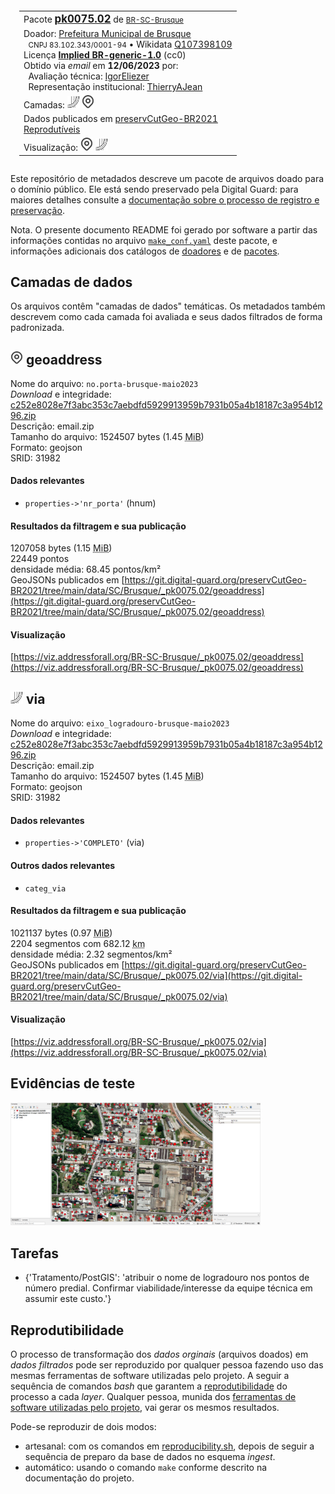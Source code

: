 <aside>
<table align="right" style="padding: 1em">
<tr><td>Pacote <a target="_git" title="link canônico para o git deste pacote" href="https://git.digital-guard.org/preserv-BR/blob/main/data/SC/Brusque/_pk0075.02"><big><b>pk0075.02</b></big></a> de <small><a target="_afacodes" title="Jurisdição" href="https://afa.codes/BR-SC-Brusque">BR-SC-Brusque</a></small>
</td></tr>
<tr><td>
Doador: <a rel="external" target="_doador" href="https://portal.brusque.sc.gov.br/">Prefeitura Municipal de Brusque</a>
<br/>&nbsp; <small>CNPJ 83.102.343/0001-94</small> • Wikidata <a rel="external" target="_doador" title="link descritor Wikidata do doador" href="https://www.wikidata.org/wiki/Q107398109">Q107398109</a></small><br/>
Licença <a rel="external" target="_doador" href="https://git.digital-guard.org/licenses/blob/master/reports/implied-br-generic-v1.md"><b>Implied BR-generic-1.0</b></a> (cc0)<br/>
Obtido via <i>email</i> em <b>12/06/2023</b> por:
<br/>&nbsp; Avaliação técnica: <a rel="external" target="_gitPerson" title="usuário Git" href="https://github.com/IgorEliezer">IgorEliezer</a>
<br/>&nbsp; Representação institucional: <a rel="external" target="_gitPerson" title="usuário Git" href="https://github.com/ThierryAJean">ThierryAJean</a><br/>
</td></tr>
<tr><td>Camadas: <a title="via" href="#-via"><img src="https://raw.githubusercontent.com/digital-guard/preserv/main/docs/assets/layerIcon-via.png" alt="via" width="20"/></a> <a title="geoaddress" href="#-geoaddress"><img src="https://raw.githubusercontent.com/digital-guard/preserv/main/docs/assets/layerIcon-geoaddress.png" alt="geoaddress" width="20"/></a> </td></tr>
<tr><td>Dados publicados em <a href="https://git.digital-guard.org/preservCutGeo-BR2021/tree/main/data/SC/Brusque/_pk0075.02">preservCutGeo-BR2021</a><br/><a href="#reprodutibilidade">Reprodutíveis</a></td></tr>
<tr><td>Visualização: <a title="geoaddress" href="https://viz.addressforall.org/BR-SC-Brusque/_pk0075.02/geoaddress"><img src="https://raw.githubusercontent.com/digital-guard/preserv/main/docs/assets/layerIcon-geoaddress.png" alt="geoaddress" width="20"/></a> <a title="via" href="https://viz.addressforall.org/BR-SC-Brusque/_pk0075.02/via"><img src="https://raw.githubusercontent.com/digital-guard/preserv/main/docs/assets/layerIcon-via.png" alt="via" width="20"/></a> </td></tr>
</table>
</aside>

<section>

Este repositório de metadados descreve um pacote de arquivos doado para o domínio público. Ele está sendo preservado pela Digital Guard: para maiores detalhes consulte a [documentação sobre o processo de registro e preservação](https://wiki.addressforall.org/doc/Documentação_Digital-guard).

Nota. O presente documento README foi gerado por software a partir das informações contidas no arquivo [`make_conf.yaml`](https://git.digital-guard.org/preserv-BR/blob/main/data/SC/Brusque/_pk0075.02/make_conf.yaml) deste pacote, e informações adicionais dos catálogos de [doadores](https://git.digital-guard.org/preserv-BR/blob/main/data/donor.csv) e de [pacotes](https://git.digital-guard.org/preserv-BR/blob/main/data/donatedPack.csv).

# Camadas de dados

Os arquivos contêm "camadas de dados" temáticas. Os metadados também descrevem como cada camada foi avaliada e seus dados filtrados de forma padronizada.

## <img src="https://raw.githubusercontent.com/digital-guard/preserv/main/docs/assets/layerIcon-geoaddress.png" alt="geoaddress" width="20"/> geoaddress

Nome do arquivo: `no.porta-brusque-maio2023`<br/>*Download* e integridade: [c252e8028e7f3abc353c7aebdfd5929913959b7931b05a4b18187c3a954b1296.zip](http://dl.digital-guard.org/c252e8028e7f3abc353c7aebdfd5929913959b7931b05a4b18187c3a954b1296.zip)<br/>Descrição: email.zip<br/>Tamanho do arquivo: 1524507 bytes (1.45 <abbr title="mebibyte">MiB</abbr>)<br/>Formato: geojson<br/>SRID: 31982

#### Dados relevantes
* `properties->'nr_porta'` (hnum)

#### Resultados da filtragem e sua publicação
1207058 bytes (1.15 <abbr title="mebibyte">MiB</abbr>)<br/>22449 pontos<br/>densidade média: 68.45 pontos/km²<br/>GeoJSONs publicados em [https://git.digital-guard.org/preservCutGeo-BR2021/tree/main/data/SC/Brusque/_pk0075.02/geoaddress](https://git.digital-guard.org/preservCutGeo-BR2021/tree/main/data/SC/Brusque/_pk0075.02/geoaddress)

#### Visualização
[https://viz.addressforall.org/BR-SC-Brusque/_pk0075.02/geoaddress](https://viz.addressforall.org/BR-SC-Brusque/_pk0075.02/geoaddress)
## <img src="https://raw.githubusercontent.com/digital-guard/preserv/main/docs/assets/layerIcon-via.png" alt="via" width="20"/> via

Nome do arquivo: `eixo_logradouro-brusque-maio2023`<br/>*Download* e integridade: [c252e8028e7f3abc353c7aebdfd5929913959b7931b05a4b18187c3a954b1296.zip](http://dl.digital-guard.org/c252e8028e7f3abc353c7aebdfd5929913959b7931b05a4b18187c3a954b1296.zip)<br/>Descrição: email.zip<br/>Tamanho do arquivo: 1524507 bytes (1.45 <abbr title="mebibyte">MiB</abbr>)<br/>Formato: geojson<br/>SRID: 31982

#### Dados relevantes
* `properties->'COMPLETO'` (via)

#### Outros dados relevantes
* `categ_via`

#### Resultados da filtragem e sua publicação
1021137 bytes (0.97 <abbr title="mebibyte">MiB</abbr>)<br/>2204 segmentos com 682.12 <abbr title="quilômetros">km</abbr><br/>densidade média: 2.32 segmentos/km²<br/>GeoJSONs publicados em [https://git.digital-guard.org/preservCutGeo-BR2021/tree/main/data/SC/Brusque/_pk0075.02/via](https://git.digital-guard.org/preservCutGeo-BR2021/tree/main/data/SC/Brusque/_pk0075.02/via)

#### Visualização
[https://viz.addressforall.org/BR-SC-Brusque/_pk0075.02/via](https://viz.addressforall.org/BR-SC-Brusque/_pk0075.02/via)

# Evidências de teste
<img src="qgis.png" width="400"/>

# Tarefas
* {'Tratamento/PostGIS': 'atribuir o nome de logradouro nos pontos de número predial. Confirmar viabilidade/interesse da equipe técnica em assumir este custo.'}
</section>
<section>

# Reprodutibilidade

O processo de transformação dos *dados orginais* (arquivos doados) em *dados filtrados* pode ser reproduzido por qualquer pessoa fazendo uso das mesmas ferramentas de software utilizadas pelo projeto. A seguir a sequência de comandos *bash* que garantem a [reprodutibilidade](https://en.wikipedia.org/wiki/Reproducibility) do processo a cada *layer*. Qualquer pessoa, munida dos [ferramentas de software utilizadas pelo projeto](https://git.AddressForAll.org/suporte/blob/master/docs/pt/infra.md#ambientes-e-ferramentas-de-uso-geral), vai gerar os mesmos resultados.

Pode-se reproduzir de dois modos:
* artesanal: com os comandos em [reproducibility.sh](https://git.digital-guard.org/preserv-BR/blob/main/data/SC/Brusque/_pk0075.02/reproducibility.sh), depois de seguir a sequência de preparo da base de dados no esquema *ingest*.
* automático: usando o comando `make` conforme descrito na documentação do projeto.

</section>

